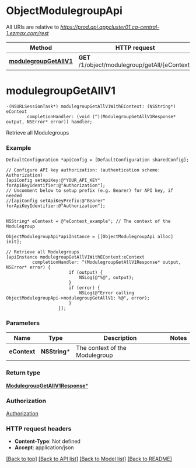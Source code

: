 # ObjectModulegroupApi

All URIs are relative to *https://prod.api.appcluster01.ca-central-1.ezmax.com/rest*

Method | HTTP request | Description
------------- | ------------- | -------------
[**modulegroupGetAllV1**](ObjectModulegroupApi.md#modulegroupgetallv1) | **GET** /1/object/modulegroup/getAll/{eContext} | Retrieve all Modulegroups


# **modulegroupGetAllV1**
```objc
-(NSURLSessionTask*) modulegroupGetAllV1WithEContext: (NSString*) eContext
        completionHandler: (void (^)(ModulegroupGetAllV1Response* output, NSError* error)) handler;
```

Retrieve all Modulegroups

### Example
```objc
DefaultConfiguration *apiConfig = [DefaultConfiguration sharedConfig];

// Configure API key authorization: (authentication scheme: Authorization)
[apiConfig setApiKey:@"YOUR_API_KEY" forApiKeyIdentifier:@"Authorization"];
// Uncomment below to setup prefix (e.g. Bearer) for API key, if needed
//[apiConfig setApiKeyPrefix:@"Bearer" forApiKeyIdentifier:@"Authorization"];


NSString* eContext = @"eContext_example"; // The context of the Modulegroup

ObjectModulegroupApi*apiInstance = [[ObjectModulegroupApi alloc] init];

// Retrieve all Modulegroups
[apiInstance modulegroupGetAllV1WithEContext:eContext
          completionHandler: ^(ModulegroupGetAllV1Response* output, NSError* error) {
                        if (output) {
                            NSLog(@"%@", output);
                        }
                        if (error) {
                            NSLog(@"Error calling ObjectModulegroupApi->modulegroupGetAllV1: %@", error);
                        }
                    }];
```

### Parameters

Name | Type | Description  | Notes
------------- | ------------- | ------------- | -------------
 **eContext** | **NSString***| The context of the Modulegroup | 

### Return type

[**ModulegroupGetAllV1Response***](ModulegroupGetAllV1Response.md)

### Authorization

[Authorization](../README.md#Authorization)

### HTTP request headers

 - **Content-Type**: Not defined
 - **Accept**: application/json

[[Back to top]](#) [[Back to API list]](../README.md#documentation-for-api-endpoints) [[Back to Model list]](../README.md#documentation-for-models) [[Back to README]](../README.md)

